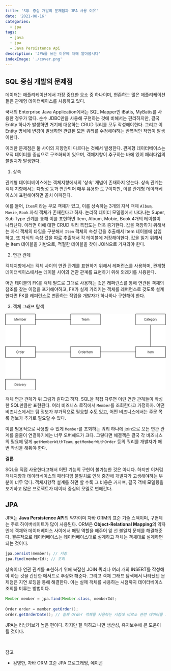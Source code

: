 ```yaml
---
title: 'SQL 중심 개발의 문제점과 JPA 사용 이유'
date: '2021-08-16'
categories:
  - jpa
tags:
  - java
  - jpa
  - Java Persistence Api
description: 'JPA를 쓰는 이유에 대해 알아봅시다'
indexImage: './cover.png'
---
```


## SQL 중심 개발의 문제점  

데이터는 애플리케이션에서 가장 중요한 요소 중 하나이며, 현존하는 많은 애플리케이션들은 관계형 데이터베이스를 사용하고 있다. 

국내의 Enterprise Java Application에서는 SQL Mapper인 iBatis, MyBatis를 사용한 경우가 많다. 
순수 JDBC만을 사용해 구현하는 것에 비해서는 편리하지만, 결국 Entity 하나가 발생하면 거기에 대응하는 CRUD 쿼리를 모두 작성해야한다. 
그리고 이 Entity 명세에 변경이 발생하면 관련된 모든 쿼리를 수정해야하는 반복적인 작업이 발생이한다. 

이러한 문제점은 둘 사이의 지향점이 다르다는 것에서 발생한다. 
관계형 데이터베이스는 오직 데이터를 중심으로 구조화되어 있으며, 객체지향이 추구하는 바에 있어 패러다임의 불일치가 발생한다. 

1. 상속  

관계형 데이터베이스에는 객체지향에서의 '상속' 개념이 존재하지 않는다. 
상속 관계는 객체 지향에서는 다형성 등과 연관되어 매우 유용한 도구이지만, 이를 관계형 데이터베이스에 표현해야하면 골치 아파진다. 

예를 들어, ```Item```이라는 부모 객체가 있고, 이를 상속하는 3개의 자식 객체 ```Album```, ```Movie```, ```Book``` 자식 객체가 존재한다고 하자. 
논리적 데이터 모델링에서 나타나는 Super, Sub Type 관계를 통해 이를 표현하면 Item, Album, Mobie, Book 4개의 테이블이 나타난다. 
이러면 이에 대한 CRUD 쿼리 복잡도는 더욱 증가한다. 
값을 저장하기 위해서는 자식 객체의 타입을 구분해서 ```Item``` 객체의 속성 값을 추출해서 Item 테이블에 삽입하고, 또 자식의 속성 값을 따로 추출해서 각 테이블에 저장해야한다. 
값을 읽기 위해서는 Item 테이블을 기반으로, 적절한 테이블을 찾아 JOIN으로 가져와야 한다. 

2. 연관 관계  

객체지향에서는 객체 사이의 연관 관계를 표현하기 위해서 레퍼런스를 사용하며, 
관계형 데이터베이스에서는 테이블 사이의 연관 관계를 표현하기 위해 외래키를 사용한다. 

어떤 테이블의 FK를 객체 필드로 그대로 사용하는 것은 레퍼런스를 통해 연관된 객체의 참조를 찾는 이점을 포기해야하고, 
FK가 실제 가리키는 객체를 레퍼런스로 갖도록 설계한다면 FK를 레퍼런스로 변환하는 작업을 개발자가 하나하나 구현해야 한다. 

3. 객체 그래프 탐색  

![object-graph](object-graph.png)  

객체 연관 관계가 위 그림과 같다고 하자. 
SQL을 직접 다루면 이런 연관 관계들이 작성한 SQL만큼만 표현된다. 
여러 비즈니스 로직에서 ```Member```를 조회한다고 가정하자. 
어떤 비즈니스에서는 팀 정보가 부가적으로 필요할 수도 있고, 어떤 비즈니스에서는 주문 목록 정보가 추가로 필요할 수 있다. 

이를 범용적으로 사용할 수 있게 ```Member```를 조회하는 쿼리 하나에 join으로 모든 연관 관계를 줄줄이 연결하기에는 너무 오버헤드가 크다. 
그렇다면 해결책은 결국 각 비즈니스의 필요에 맞게 ```getMemberWithTeam```, ```getMemberWithOrder``` 등의 쿼리를 개발자가 매번 작성을 해줘야 한다. 

**결론**  

SQL을 직접 사용한다고해서 어떤 기능의 구현이 불가능한 것은 아니다. 
하지만 이처럼 객체지향과 데이터베이스의 패러다임 불일치로 인해 중간에 개발자가 고생해야하는 부분이 너무 많다. 
객체지향적 설계를 하면 할 수록 그 비용은 커지며, 결국 객체 모델링을 포기하고 많은 프로젝트가 데이터 중심의 모델로 변해간다.  

## JPA  

JPA는 **Java Persistence API**의 약자이며 자바 ORM의 표준 기술 스펙이며, 구현체는 주로 하이버네이트가 많이 사용된다. 
ORM은 **Object-Relational Mapping**의 약자인데 객체와 데이터베이스 사이에서 매핑 역할을 해주어 앞 선 불일치 문제를 해결해준다.
결론적으로 데이터베이스는 데이터베이스대로 설계하고 객체는 객체대로 설계하면 되는 것이다. 

``` java
jpa.persist(member); // 저장
jpa.find(memberId); // 조회
```

상속이나 연관 관계를 표현하기 위해 복잡한 JOIN 쿼리나 여러 개의 INSERT를 작성해야 하는 것을 간단한 메서드로 추상화 해준다. 
그리고 객체 그래프 탐색에서 나타났던 문제점은 지연 로딩을 통해 해결한다. 
이는 실제 객체를 사용하는 시점까지 데이터베이스 조회를 미루는 방법이다.

``` java
Member member = jpa.find(Member.class, memberId);

Order order = member.getOrder();
order.getOrderDate(); // 실제 Order 객체를 사용하는 시점에 비로소 관련 데이터를 가져오는 쿼리가 발생
```

JPA는 러닝커브가 높은 편이다. 하지만 잘 익히고 나면 생산성, 유지보수에 큰 도움이 될 것이다. 

<br/>

참고  
- 김영한, 자바 ORM 표준 JPA 프로그래밍, 에이콘